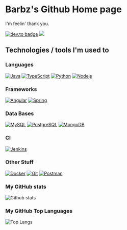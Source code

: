 # Barbz's Github Home page

I'm feelin' thank you.

[![dev.to badge](https://img.shields.io/badge/Eduardo_Barbosa_Tarrío-%230177B5?style=flat&logo=linkedin)](https://www.linkedin.com/in/eduardobarbosatarrio)
![](https://komarev.com/ghpvc/?username=baaarbz&color=brightgreen&style=flat)	 


## Technologies / tools I'm used to

### Languages

[![Java](https://img.shields.io/badge/Java-orange?style=flat&logo=java&logoColor=white&link=https://github.com/baaarbz)](https://github.com/baaarbz) 
[![TypeScript](https://img.shields.io/badge/-TypeScript-blue?style=flat&logo=typescript&link=https://github.com/baaarbz)](https://github.com/baaarbz)
[![Python](https://img.shields.io/badge/-Python-white?style=flat&logo=Python&logoColor=blue&link=https://github.com/baaarbz)](https://github.com/baaarbz)
[![Nodejs](https://img.shields.io/badge/-Nodejs-white?style=flat&logo=Node.js&link=https://github.com/baaarbz)](https://github.com/baaarbz) 

### Frameworks

[![Angular](https://img.shields.io/badge/Angular-red?style=flat&logo=angular&link=https://github.com/baaarbz)](https://github.com/baaarbz) 
[![Spring](https://img.shields.io/badge/-Spring-gray?style=flat&logo=spring&link=https://github.com/baaarbz)](https://github.com/baaarbz)


### Data Bases

[![MySQL](https://img.shields.io/badge/MySQL-FFF?style=flat&logoColor=black&logo=mysql&link=https://github.com/baaarbz)](https://github.com/baaarbz)
[![PostgreSQL](https://img.shields.io/badge/-PostgreSQL-blue?style=flat&logo=postgresql&logoColor=white&link=https://github.com/baaarbz)](https://github.com/baaarbz)
[![MongoDB](https://img.shields.io/badge/-MongoDB-green?style=flat&logo=Mongodb&logoColor=white&link=https://github.com/baaarbz)](https://github.com/baaarbz)

### CI

[![Jenkins](https://img.shields.io/badge/-Jenkins-AAAAAA?style=flat&logoColor=000000&logo=jenkins&link=https://github.com/baaarbz)](https://github.com/baaarbz) 

### Other Stuff 
[![Docker](https://img.shields.io/badge/-Docker-blue?style=flat&logo=docker&link=https://github.com/baaarbz)](https://github.com/baaarbz) 
[![Git](https://img.shields.io/badge/Git-orange?style=flat&logo=git&link=https://github.com/baaarbz)](https://github.com/baaarbz) 
[![Postman](https://img.shields.io/badge/Postman-orange?style=flat&logo=postman&logoColor=white&link=https://github.com/baaarbz)](https://github.com/baaarbz)

### My GitHub stats
![Github stats](https://github-readme-stats.vercel.app/api?username=baaarbz&show_icons=truel&compact=true)

### My GitHub Top Languages 
![Top Langs](https://github-readme-stats.vercel.app/api/top-langs/?username=baaarbz&hide=css,html)
